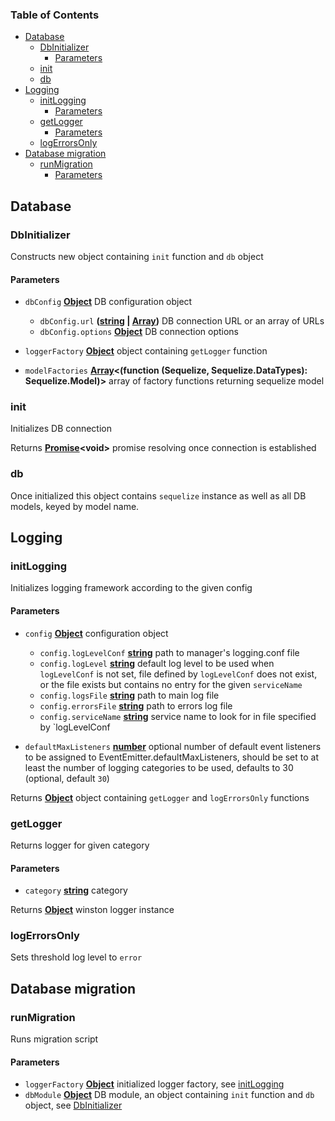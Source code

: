 <!-- Generated by documentation.js. Update this documentation by updating the source code. -->

### Table of Contents

*   [Database][1]
    *   [DbInitializer][2]
        *   [Parameters][3]
    *   [init][4]
    *   [db][5]
*   [Logging][6]
    *   [initLogging][7]
        *   [Parameters][8]
    *   [getLogger][9]
        *   [Parameters][10]
    *   [logErrorsOnly][11]
*   [Database migration][12]
    *   [runMigration][13]
        *   [Parameters][14]

## Database



### DbInitializer

Constructs new object containing `init` function and `db` object

#### Parameters

*   `dbConfig` **[Object][15]** DB configuration object

    *   `dbConfig.url` **([string][16] | [Array][17])** DB connection URL or an array of URLs
    *   `dbConfig.options` **[Object][15]** DB connection options
*   `loggerFactory` **[Object][15]** object containing `getLogger` function
*   `modelFactories` **[Array][17]<(function (Sequelize, Sequelize.DataTypes): Sequelize.Model)>** array of factory functions returning sequelize model

### init

Initializes DB connection

Returns **[Promise][18]\<void>** promise resolving once connection is established

### db

Once initialized this object contains `sequelize` instance as well as all DB models, keyed by model name.

## Logging



### initLogging

Initializes logging framework according to the given config

#### Parameters

*   `config` **[Object][15]** configuration object

    *   `config.logLevelConf` **[string][16]** path to manager's logging.conf file
    *   `config.logLevel` **[string][16]** default log level to be used when `logLevelConf` is not set, file defined by
        `logLevelConf` does not exist, or the file exists but contains no entry for the given `serviceName`
    *   `config.logsFile` **[string][16]** path to main log file
    *   `config.errorsFile` **[string][16]** path to errors log file
    *   `config.serviceName` **[string][16]** service name to look for in file specified by \`logLevelConf
*   `defaultMaxListeners` **[number][19]** optional number of default event listeners to be assigned to
    EventEmitter.defaultMaxListeners, should be set to at least the number of logging categories to be used, defaults to 30 (optional, default `30`)

Returns **[Object][15]** object containing `getLogger` and `logErrorsOnly` functions

### getLogger

Returns logger for given category

#### Parameters

*   `category` **[string][16]** category

Returns **[Object][15]** winston logger instance

### logErrorsOnly

Sets threshold log level to `error`

## Database migration



### runMigration

Runs migration script

#### Parameters

*   `loggerFactory` **[Object][15]** initialized logger factory, see [initLogging][7]
*   `dbModule` **[Object][15]** DB module, an object containing `init` function and `db` object, see [DbInitializer][2]

[1]: #database

[2]: #dbinitializer

[3]: #parameters

[4]: #init

[5]: #db

[6]: #logging

[7]: #initlogging

[8]: #parameters-1

[9]: #getlogger

[10]: #parameters-2

[11]: #logerrorsonly

[12]: #database-migration

[13]: #runmigration

[14]: #parameters-3

[15]: https://developer.mozilla.org/docs/Web/JavaScript/Reference/Global_Objects/Object

[16]: https://developer.mozilla.org/docs/Web/JavaScript/Reference/Global_Objects/String

[17]: https://developer.mozilla.org/docs/Web/JavaScript/Reference/Global_Objects/Array

[18]: https://developer.mozilla.org/docs/Web/JavaScript/Reference/Global_Objects/Promise

[19]: https://developer.mozilla.org/docs/Web/JavaScript/Reference/Global_Objects/Number
